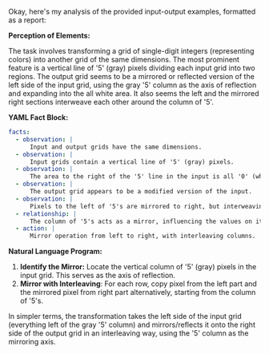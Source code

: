 Okay, here's my analysis of the provided input-output examples, formatted as a report:

**Perception of Elements:**

The task involves transforming a grid of single-digit integers (representing colors) into another grid of the same dimensions. The most prominent feature is a vertical line of '5' (gray) pixels dividing each input grid into two regions. The output grid seems to be a mirrored or reflected version of the left side of the input grid, using the gray '5' column as the axis of reflection and expanding into the all white area. It also seems the left and the mirrored right sections interweave each other around the column of '5'.

**YAML Fact Block:**


```yaml
facts:
  - observation: |
      Input and output grids have the same dimensions.
  - observation: |
      Input grids contain a vertical line of '5' (gray) pixels.
  - observation: |
      The area to the right of the '5' line in the input is all '0' (white).
  - observation: |
      The output grid appears to be a modified version of the input.
  - observation: |
      Pixels to the left of '5's are mirrored to right, but interweaving.
  - relationship: |
      The column of '5's acts as a mirror, influencing the values on its right.
  - action: |
      Mirror operation from left to right, with interleaving columns.
```


**Natural Language Program:**

1.  **Identify the Mirror:** Locate the vertical column of '5' (gray) pixels in the input grid. This serves as the axis of reflection.
2.  **Mirror with Interleaving**: For each row, copy pixel from the left part and the mirrored pixel from right part alternatively, starting from the column of '5's.

In simpler terms, the transformation takes the left side of the input grid (everything left of the gray '5' column) and mirrors/reflects it onto the right side of the output grid in an interleaving way, using the '5' column as the mirroring axis.
